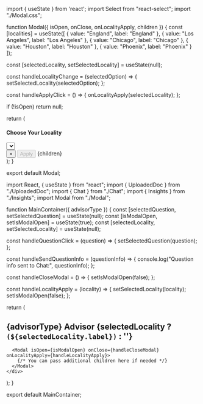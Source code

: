 import { useState } from 'react';
import Select from "react-select";
import "./Modal.css";

function Modal({ isOpen, onClose, onLocalityApply, children }) {
  const [localities] = useState([
    { value: "England", label: "England" },
    { value: "Los Angeles", label: "Los Angeles" },
    { value: "Chicago", label: "Chicago" },
    { value: "Houston", label: "Houston" },
    { value: "Phoenix", label: "Phoenix" }
  ]);
  
  const [selectedLocality, setSelectedLocality] = useState(null);
  
  const handleLocalityChange = (selectedOption) => {
    setSelectedLocality(selectedOption);
  };
  
  const handleApplyClick = () => {
    onLocalityApply(selectedLocality);
  };

  if (!isOpen) return null;

  return (
    <div className="modal-overlay">
      <div className="modal-content">
        <div className="locality-section">
          <h4>Choose Your Locality</h4>
          <Select
            className="dropdown"
            value={selectedLocality}
            onChange={handleLocalityChange}
            options={localities}
            placeholder="Select a locality"
            isClearable
          />
          {selectedLocality && <div className="selected-message">You selected: {selectedLocality.label}</div>}
        </div>
        <button className="modal-close" onClick={onClose}>
          &times;
        </button>
        <button className="apply-button" onClick={handleApplyClick} disabled={!selectedLocality}>
          Apply
        </button>
        {children}
      </div>
    </div>
  );
}

export default Modal;









import React, { useState } from "react";
import { UploadedDoc } from "./UploadedDoc";
import { Chat } from "./Chat";
import { Insights } from "./Insights";
import Modal from "./Modal";

function MainContainer({ advisorType }) {
  const [selectedQuestion, setSelectedQuestion] = useState(null);
  const [isModalOpen, setIsModalOpen] = useState(true);
  const [selectedLocality, setSelectedLocality] = useState(null);

  const handleQuestionClick = (question) => {
    setSelectedQuestion(question);
  };

  const handleSendQuestionInfo = (questionInfo) => {
    console.log("Question info sent to Chat:", questionInfo);
  };

  const handleCloseModal = () => {
    setIsModalOpen(false);
  };

  const handleLocalityApply = (locality) => {
    setSelectedLocality(locality);
    setIsModalOpen(false);
  };

  return (
    <div className="main-container">
      <h2 className="advisor-heading">
        {advisorType} Advisor {selectedLocality ? `(${selectedLocality.label})` : ''}
      </h2>
      <UploadedDoc />
      <Chat onQuestionClick={handleQuestionClick} />
      <Insights selectedQuestion={selectedQuestion} onSendQuestionInfo={handleSendQuestionInfo} />
      
      <Modal isOpen={isModalOpen} onClose={handleCloseModal} onLocalityApply={handleLocalityApply}>
        {/* You can pass additional children here if needed */}
      </Modal>
    </div>
  );
}

export default MainContainer;
